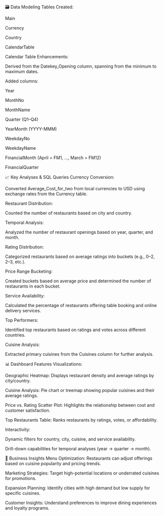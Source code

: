 🗃️ Data Modeling
Tables Created:

Main

Currency

Country

CalendarTable


Calendar Table Enhancements:

Derived from the Datekey_Opening column, spanning from the minimum to maximum dates.

Added columns:

Year

MonthNo

MonthName

Quarter (Q1–Q4)

YearMonth (YYYY-MMM)

WeekdayNo

WeekdayName

FinancialMonth (April = FM1, ..., March = FM12)

FinancialQuarter

📈 Key Analyses & SQL Queries
Currency Conversion:

Converted Average_Cost_for_two from local currencies to USD using exchange rates from the Currency table.

Restaurant Distribution:

Counted the number of restaurants based on city and country.

Temporal Analysis:

Analyzed the number of restaurant openings based on year, quarter, and month.

Rating Distribution:

Categorized restaurants based on average ratings into buckets (e.g., 0–2, 2–3, etc.).

Price Range Bucketing:

Created buckets based on average price and determined the number of restaurants in each bucket.

Service Availability:

Calculated the percentage of restaurants offering table booking and online delivery services.

Top Performers:

Identified top restaurants based on ratings and votes across different countries.

Cuisine Analysis:

Extracted primary cuisines from the Cuisines column for further analysis.

📊 Dashboard Features
Visualizations:

Geographic Heatmap: Displays restaurant density and average ratings by city/country.

Cuisine Analysis: Pie chart or treemap showing popular cuisines and their average ratings.

Price vs. Rating Scatter Plot: Highlights the relationship between cost and customer satisfaction.

Top Restaurants Table: Ranks restaurants by ratings, votes, or affordability.

Interactivity:

Dynamic filters for country, city, cuisine, and service availability.

Drill-down capabilities for temporal analyses (year → quarter → month).

📌 Business Insights
Menu Optimization: Restaurants can adjust offerings based on cuisine popularity and pricing trends.

Marketing Strategies: Target high-potential locations or underrated cuisines for promotions.

Expansion Planning: Identify cities with high demand but low supply for specific cuisines.

Customer Insights: Understand preferences to improve dining experiences and loyalty programs.

